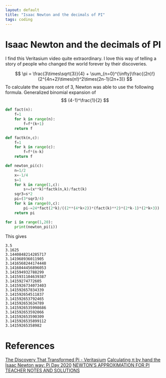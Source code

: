 ```yaml
---
layout: default
title: "Isaac Newton and the decimals of PI"
tags: coding
---
```

# Isaac Newton and the decimals of PI

I find this Veritasium video quite extraordinary. I love this way of telling a story of people who changed the world forever by their discoveries.

$$
\pi = \frac{3\times\sqrt{3}}{4} + \sum_{n=0}^{\infty}\frac{(2n)!}{2^{4n+2}\times(n!)^2\times(2n-1)(2n+3)}
$$ 
To calculate the square root of 3, Newton was able to use the following formula.
Generalized binomial expansion of 
$$ 
(4-1)^\frac{1}{2}
$$ 

```python
def fact(n):
    f=1
    for k in range(n):
        f=f*(k+1)
    return f

def factk(n,c):
    f=1
    for k in range(c):
        f=f*(n-k)
    return f

def newton_pi(c):
    n=1/2
    x=-1/4
    s=1
    for k in range(1,c):
        s+=(x**k)*factk(n,k)/fact(k)        
    sqr3=s*2
    pi=(3*sqr3/4)
    for k in range(0,c):
        pi-=24*fact(2*k)/((2**(4*k+2))*(fact(k)**2)*(2*k-1)*(2*k+3))
    return pi

for i in range(1,20):
    print(newton_pi(i))
```

This gives 
```
3.5
3.1625
3.1440848214285717
3.141968936011905
3.1416568244174448
3.1416044456896053
3.141594932788299
3.1415931104639387
3.14159274772605
3.1415926734073403
3.141592657834339
3.141592654511837
3.141592653792465
3.141592653634789
3.1415926535998686
3.141592653592066
3.141592653590309
3.1415926535899112
3.14159265358982
```


# References

[The Discovery That Transformed Pi - Veritasium](https://www.youtube.com/watch?v=gMlf1ELvRzc)
[Calculating π by hand the Isaac Newton way: Pi Day 2020](https://www.youtube.com/watch?v=CKl1B8y4qXw)
[NEWTON’S APPROXIMATION FOR PI](https://think-maths.co.uk/sites/default/files/2020-03/Newton%27s%20Approximation%20to%20Pi_1.pdf)
[TEACHER NOTES AND SOLUTIONS](https://think-maths.co.uk/sites/default/files/2020-03/Teacher%20Notes%20and%20Solutions_5.pdf)
